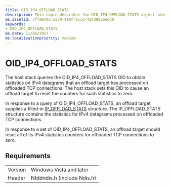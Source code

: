 ```yaml
---
title: OID_IP4_OFFLOAD_STATS
description: This topic describes the OID_IP4_OFFLOAD_STATS object identifier (OID).
ms.assetid: 7ffe9703-5370-410f-bccd-4a430835edd0
keywords:
- OID_IP4_OFFLOAD_STATS
ms.date: 11/06/2017
ms.localizationpriority: medium
---
```


# OID_IP4_OFFLOAD_STATS

The host stack queries the OID_IP4_OFFLOAD_STATS OID to obtain statistics on IPv4 datagrams that an offload target has processed on offloaded TCP connections. The host stack sets this OID to cause an offload target to reset the counters for such statistics to zero.

In response to a query of OID_IP4_OFFLOAD_STATS, an offload target supplies a filled-in [IP_OFFLOAD_STATS](https://msdn.microsoft.com/library/windows/hardware/ff557022) structure. The IP_OFFLOAD_STATS structure contains the statistics for IPv4 datagrams processed on offloaded TCP connections.

In response to a set of OID_IP4_OFFLOAD_STATS, an offload target should reset all of its IPv4 statistics counters for offloaded TCP connections to zero.

## Requirements

| | |
| --- | --- |
| Version | Windows Vista and later |
| Header | Ntddndis.h (include Ndis.h) |

